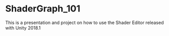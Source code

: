 # ShaderGraph_101
This is a presentation and project on how to use the Shader Editor released with Unity 2018.1
